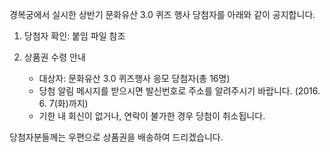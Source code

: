 경복궁에서 실시한 상반기 문화유산 3.0 퀴즈 행사 당첨자를 아래와 같이 공지합니다.
1. 당첨자 확인: 붙임 파일 참조

2. 상품권 수령 안내
   - 대상자: 문화유산 3.0 퀴즈행사 응모 당첨자(총 16명)
   - 당첨 알림 메시지를 받으시면 발신번호로 주소를 알려주시기 바랍니다. (2016. 6. 7(화)까지)
   * 기한 내 회신이 없거나, 연락이 불가한 경우 당첨이 취소됩니다.

당첨자분들께는 우편으로 상품권을 배송하여 드리겠습니다.